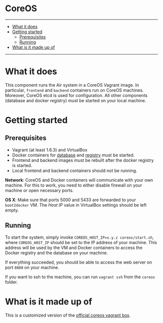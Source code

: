 CoreOS
==========

----------------------

- [What it does](#what-it-does)
- [Getting started](#getting-started)
    - [Prerequisites](#prerequisites)
    - [Running](#running)
- [What is it made up of](#what-is-it-made-up-of)

----------------------

# What it does

This component runs the Air system in a CoreOS Vagrant image. In particular, `frontend` and `backend` containers run on CoreOS machines. Moreover, CoreOS etcd is used for configuration. All other components (database and docker registry) must be started on your local machine.

# Getting started

## Prerequisites

- Vagrant (at least 1.6.3) and VirtualBox
- Docker containers for [database](../db/README.md) and [registry](../docker_registry/README.md) must be started.
- Frontend and backend images must be rebuilt after the docker registry is started.
- Local frontend and backend containers should not be running.

__Network__: CoreOS and Docker containers will communicate with your own machine. For this to work, you need to either disable firewall on your machine or open necessary ports.

__OS X__: Make sure that ports 5000 and 5433 are forwarded to your `boot2docker` VM. The _Host IP_ value in VirtualBox settings should be left empty.

## Running

To start the system, simply invoke `COREOS_HOST_IP=x.y.z coreos/start.sh`, where `COREOS_HOST_IP` should be set to the IP address of your machine. This address will be used by the VM and Docker containers to access the Docker registry and the database on your machine.

If everything succeeded, you should be able to access the web server on port `8080` on your machine.

If you want to ssh to the machine, you can run `vagrant ssh` from the `coreos` folder.


# What is it made up of

This is a customized version of the [official coreos vagrant box](https://github.com/coreos/coreos-vagrant).
